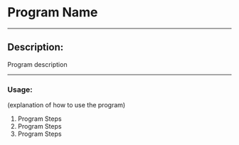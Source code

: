 # Program Name
---
## Description:  
Program description

---
### Usage:
(explanation of how to use the program)
1. Program Steps
2. Program Steps
3. Program Steps
